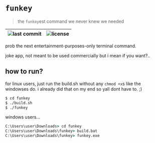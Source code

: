 # `funkey`
> the `funkey`est command we never knew we needed

|![last commit](https://img.shields.io/badge/dynamic/regex?url=https%3A%2F%2Fapi.github.com%2Frepos%2FRixInGithub%2Ffunkey%2Fcommits&search=%5C%22sha%5C%22%5C%3A.*%3F%5C%22(%5B0-9a-fA-F%5D%7B7%7D)&replace=%241&label=last%20commit&color=informational)|![license](https://img.shields.io/github/license/RixInGithub/funkey)|
|-|-|

prob the next entertainment-purposes-only terminal command.

joke app, not meant to be used commercially but i mean if you want?..

## how to run?

for linux users, just run the build.sh without any `chmod +x`s like the windowses do.
i already did that on my end so yall dont have to. ;)
```sh
$ cd funkey
$ ./build.sh
$ ./funkey
```

windows users...
```bat
C:\Users\user\Downloads> cd funkey
C:\Users\user\Downloads\funkey> build.bat
C:\Users\user\Downloads\funkey> funkey.exe
```